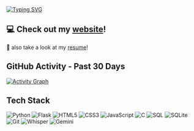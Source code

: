 [![Typing SVG](https://readme-typing-svg.demolab.com?font=Fira+Code&size=24&duration=4000&pause=1000&color=1B607E&vCenter=true&width=435&lines=Dhanika+Botejue;Grade+10+IB+Student;CS50x+Alumnus;Always+learning+new+things;Praying+for+UW+acceptance%F0%9F%99%8F)](https://git.io/typing-svg)

## 💻 Check out my [website](https://dhanikabotejue.vercel.app/)!

📄 also take a look at my [resume](https://dhanikabotejue.vercel.app/assets/pdf/Dhanika-Botejue.pdf)!

## GitHub Activity - Past 30 Days
[![Activity Graph](https://github-readme-activity-graph.vercel.app/graph?username=Dhanika-Botejue&custom_title=Dhanika's%20Activity%20Graph&bg_color=0D1117&color=1B607E&line=58a6ff&point=58a6ff&area=true&theme=react-dark)](https://github.com/ashutosh00710/github-readme-activity-graph)

## Tech Stack
![Python](https://img.shields.io/badge/Python-3776AB?style=for-the-badge&logo=python&logoColor=white)
![Flask](https://img.shields.io/badge/Flask-000000?style=for-the-badge&logo=flask&logoColor=white)
![HTML5](https://img.shields.io/badge/HTML5-E34F26?style=for-the-badge&logo=html5&logoColor=white)
![CSS3](https://img.shields.io/badge/CSS3-1572B6?style=for-the-badge&logo=css3&logoColor=white)
![JavaScript](https://img.shields.io/badge/JavaScript-F7DF1E?style=for-the-badge&logo=javascript&logoColor=black)
![C](https://img.shields.io/badge/C-00599C?style=for-the-badge&logo=c&logoColor=white)
![SQL](https://img.shields.io/badge/SQL-4479A1?style=for-the-badge&logoColor=white)
![SQLite](https://img.shields.io/badge/SQLite-07405E?style=for-the-badge&logo=sqlite&logoColor=white)
![Git](https://img.shields.io/badge/Git-F05032?style=for-the-badge&logo=git&logoColor=white)
![Whisper](https://img.shields.io/badge/Whisper-412991?style=for-the-badge&logo=openai&logoColor=white)
![Gemini](https://img.shields.io/badge/Gemini_AI-4285F4?style=for-the-badge&logo=google&logoColor=white)
